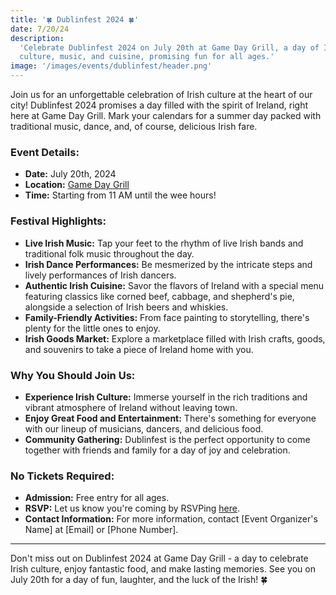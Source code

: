 ```yaml
---
title: '🍀 Dublinfest 2024 🍀'
date: 7/20/24
description:
  'Celebrate Dublinfest 2024 on July 20th at Game Day Grill, a day of Irish
  culture, music, and cuisine, promising fun for all ages.'
image: '/images/events/dublinfest/header.png'
---
```


Join us for an unforgettable celebration of Irish culture at the heart of our
city! Dublinfest 2024 promises a day filled with the spirit of Ireland, right
here at Game Day Grill. Mark your calendars for a summer day packed with
traditional music, dance, and, of course, delicious Irish fare.

### **Event Details:**

- **Date:** July 20th, 2024
- **Location:** [Game Day Grill](https://maps.app.goo.gl/Qd7f5GEyVGj1em3JA)
- **Time:** Starting from 11 AM until the wee hours!

### **Festival Highlights:**

- **Live Irish Music:** Tap your feet to the rhythm of live Irish bands and
  traditional folk music throughout the day.
- **Irish Dance Performances:** Be mesmerized by the intricate steps and lively
  performances of Irish dancers.
- **Authentic Irish Cuisine:** Savor the flavors of Ireland with a special menu
  featuring classics like corned beef, cabbage, and shepherd's pie, alongside a
  selection of Irish beers and whiskies.
- **Family-Friendly Activities:** From face painting to storytelling, there's
  plenty for the little ones to enjoy.
- **Irish Goods Market:** Explore a marketplace filled with Irish crafts, goods,
  and souvenirs to take a piece of Ireland home with you.

### **Why You Should Join Us:**

- **Experience Irish Culture:** Immerse yourself in the rich traditions and
  vibrant atmosphere of Ireland without leaving town.
- **Enjoy Great Food and Entertainment:** There's something for everyone with
  our lineup of musicians, dancers, and delicious food.
- **Community Gathering:** Dublinfest is the perfect opportunity to come
  together with friends and family for a day of joy and celebration.

### **No Tickets Required:**

- **Admission:** Free entry for all ages.
- **RSVP:** Let us know you're coming by RSVPing [here](#).
- **Contact Information:** For more information, contact [Event Organizer's
  Name] at [Email] or [Phone Number].

---

Don't miss out on Dublinfest 2024 at Game Day Grill - a day to celebrate Irish
culture, enjoy fantastic food, and make lasting memories. See you on July 20th
for a day of fun, laughter, and the luck of the Irish! 🍀
